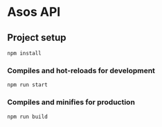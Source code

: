 # Asos API

## Project setup
```
npm install
```

### Compiles and hot-reloads for development
```
npm run start
```

### Compiles and minifies for production
```
npm run build
